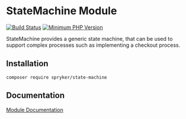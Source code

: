 # StateMachine Module
[![Build Status](https://travis-ci.org/spryker/state-machine.svg)](https://travis-ci.org/spryker/state-machine)
[![Minimum PHP Version](https://img.shields.io/badge/php-%3E%3D%207.3-8892BF.svg)](https://php.net/)

StateMachine provides a generic state machine, that can be used to support complex processes such as implementing a checkout process.

## Installation

```
composer require spryker/state-machine
```

## Documentation

[Module Documentation](https://academy.spryker.com/developing_with_spryker/module_guide/engines/state_machine/state_machine.html)
